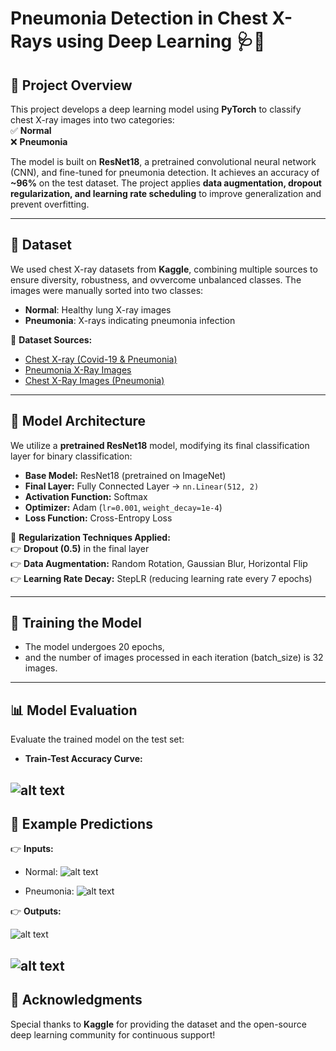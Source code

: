# Pneumonia Detection in Chest X-Rays using Deep Learning 🩺📸

## 🚀 Project Overview

This project develops a deep learning model using **PyTorch** to classify chest X-ray images into two categories:\
✅ **Normal**\
❌ **Pneumonia**

The model is built on **ResNet18**, a pretrained convolutional neural network (CNN), and fine-tuned for pneumonia detection. It achieves an accuracy of **\~96%** on the test dataset. The project applies **data augmentation, dropout regularization, and learning rate scheduling** to improve generalization and prevent overfitting.

---

## 📂 Dataset

We used chest X-ray datasets from **Kaggle**, combining multiple sources to ensure diversity, robustness, and ovvercome unbalanced classes. The images were manually sorted into two classes:

- **Normal**: Healthy lung X-ray images
- **Pneumonia**: X-rays indicating pneumonia infection

📌 **Dataset Sources:**

- [Chest X-ray (Covid-19 & Pneumonia)](https://www.kaggle.com/datasets/prashant268/chest-xray-covid19-pneumonia)
- [Pneumonia X-Ray Images](https://www.kaggle.com/datasets/pcbreviglieri/pneumonia-xray-images)
- [Chest X-Ray Images (Pneumonia)](https://www.kaggle.com/datasets/paultimothymooney/chest-xray-pneumonia)

---

## 🏰 Model Architecture

We utilize a **pretrained ResNet18** model, modifying its final classification layer for binary classification:

- **Base Model:** ResNet18 (pretrained on ImageNet)
- **Final Layer:** Fully Connected Layer → `nn.Linear(512, 2)`
- **Activation Function:** Softmax
- **Optimizer:** Adam (`lr=0.001`, `weight_decay=1e-4`)
- **Loss Function:** Cross-Entropy Loss

🔹 **Regularization Techniques Applied:**\
👉 **Dropout (0.5)** in the final layer\
👉 **Data Augmentation:** Random Rotation, Gaussian Blur, Horizontal Flip\
👉 **Learning Rate Decay:** StepLR (reducing learning rate every 7 epochs)


---

## 🏅 Training the Model

- The model undergoes 20 epochs,
- and the number of images processed in each iteration (batch_size) is 32 images.

---

## 📊 Model Evaluation

Evaluate the trained model on the test set:

- **Train-Test Accuracy Curve:**

![alt text](https://www.kaggleusercontent.com/kf/213373195/eyJhbGciOiJkaXIiLCJlbmMiOiJBMTI4Q0JDLUhTMjU2In0..MrXkw3OY7MlNHXCV-vco2A.tJPsCI6rV9gUPsyJQZCsWOxZoydZWe_5EwvifqeofdO_S2KmOGsAAcWiii-7Ma6a5OrlEXVr3Gue0Ik3l3jsocVyRTycXXCrcrSNXnHRwnwAHuNgThrL8HfClXfDryacBYLbY2xh4943RwLgJVzJ543p6jcCaLkDBUI768DSnkJeyWLkxMZh0jw4mQ5OADbJaMaQqoYd38QAit0uZB2gXmnBOlC1GS9KQWCFnv68Fcbix3xOYgwih0shaU3wNbXMpNl31X9RO6M2to51PShdK-M4kPusc-gB9JBWq3rrC5Q1ohTsZ74vGhVrnuZyYREeyTuPkyqaoCvM_jV4iIRfASLkTGfSa7kbbboTJbd9OkOtL2pehTZcIA6r8sPlmSl5EhNatbLK6abXuSwQZh1ZEjCui4Z6qtAxHmeNzdEVSqaW4H-c3vCpUN26lsT4Dk08fCGFVS560MI3-B0nZHJmYFfRcbv7f1Rh08c5wXkAw9leUiwAGo9qtHkFthvyTAZfHBkYUQuJ3o7SEqFHuzTg4J06b3lxT-883-Gw_JG-VqCnLwErULqCrNoaWy8CmQdt2O61XSCsyerJ0KQW63OPktocQuP1w7VzZFeMHlFJJicFvpc_IQlmD4wF3Diu8ALyaCOh64qDSkX2IDqUHz6azG-s2_LVrfSQnnBs2jDwUD8.gOi9Rak8O9eZECN4ltfpFA/__results___files/__results___6_0.png)
---

## 🎨 Example Predictions

👉 **Inputs:**

- Normal:
![alt text](https://media-hosting.imagekit.io//22d1e13fcb364511/NORMAL2-IM-1438-0001.jpeg?Expires=1834220017&Key-Pair-Id=K2ZIVPTIP2VGHC&Signature=PW02uqXhsY1UspodGAAZJV-~z0rdNQ9WObYe0aBhnLRRObtDCMXJnYXRtH~wCzIhyU5uMV0uYWJHQhUqOjD5ujAwUpvQhh237IF3wG0lwyHAixmvJSic5OQbu8eG-YBDtZFYkjBS77y8KPMZLWCNy8UUCFSW6NaKaDsQjTH-VA96~YIkPZ9uzo2Q~RFnuFQqmIMcYGqbnUEiQtK2uc~irGFf6eeoqixAtbzLX48wxwWlj5WDjXTgbfl041syiG6WsMq4j40wynBIacB0ySgFKVPtBiPm3ko5UNwodob5WzO2Cxprr8SYF8sZrs89O3PIKosxEoftsbhMp8kRRk~Atg__)


- Pneumonia:
![alt text](https://media-hosting.imagekit.io//473a0ca656914ee1/person1951_bacteria_4882.jpeg?Expires=1834220181&Key-Pair-Id=K2ZIVPTIP2VGHC&Signature=g7Q9yfWqKBFZwVWrL1dH75KCNn5KrBBTeLBAnwzohu97rCBAMb4cemjSn1ohvEUpfX8j-kdQjeWlROl-iLKNnPsLacVLfzil~nBEjy0YJ5TOqGk27CWiQww4hAb52kVjRwfm0RSd2jFHGAD9LBROvAvsajsG0IxhgS5PZ9aCtqTFpVTbp1SuED-2WJ8a~iASDUb7Lzc056eQHYnXxx7b64xj-g6EwyAVx1W~6d3HcVwqiYa2sfvENoZbzWN9r2PYiL35OG5zfvL6qwMJyTKzG7wGHK8VC3ZM9yUdA9CAklInj8wRhZIqpFHWHnWi1d2zFktsKpK~yX5ql~wh28RXaQ__)




👉 **Outputs:**

![alt text](https://media-hosting.imagekit.io//826ae31686914d39/Screenshot%202025-02-15%20113203.png?Expires=1834220519&Key-Pair-Id=K2ZIVPTIP2VGHC&Signature=HrXzgBECcK1Qd8Xvhl64y~Lc9MkkWYKt8tt7nOmAWbQaGfnnDLlwpwbS8-OXwFD0eJwPo5ItY~8WeUhBNujLGpxkacEthkSUGmZZIe-Pa7NE2RMwKBu5jfcK~~QIHTO-EjGWgvEOWzxUm-eivgvqlh-FIdH~bOjxMdb-4Pefwnnj9d1SkUI5PiL5XUpHHoCSmL4Hh6awfYriBNhxuYziSuzGIo5dtPYUn~BZrOn-JhgwgXcyXu1mchceJr9f-ybOZHBdsVz4~4HMVUDzhe0vKwN~yqPxUWHIcMh2e80LKMCsZPnHvkYbL~4xySPAkfN8CBltPUpo4ouqgtxhUpagDw__)


![alt text](https://media-hosting.imagekit.io//b7d30dfc358e4e5a/Screenshot%202025-02-15%20113220.png?Expires=1834220504&Key-Pair-Id=K2ZIVPTIP2VGHC&Signature=W2igp1~CoZdB5bSx8U2BA6vNyJvZ0xY9if0nm56uPmDFXVXIQxFOhBvSYHQa2DXAuIHo5MW046PeT7BD5ka9oEBVntKZLCY0IaJwdtspl2fua8C4rieCPauYPHB7zDfOeH4qtWuZ0v1IsQtwekmuIOi5sD55yluel-R5e~yJsnnJTkob95aunuMAb04nu~y~CKmzI~NMyrJqjxh5MBqEHgRFMiMI7PJB7e7yg3IuOHSXjQlLjWOxO9Wxp67Jd7jdFl7U-0WCoHUm~st7NoIL8g7ekFNK2McG8Hp8HbfTzNc0hvhtb5BTAXjWFTf2QRXETA8qtDKKVCQgNjYwPqMdww__)
---


## 🌟 Acknowledgments

Special thanks to **Kaggle** for providing the dataset and the open-source deep learning community for continuous support!
